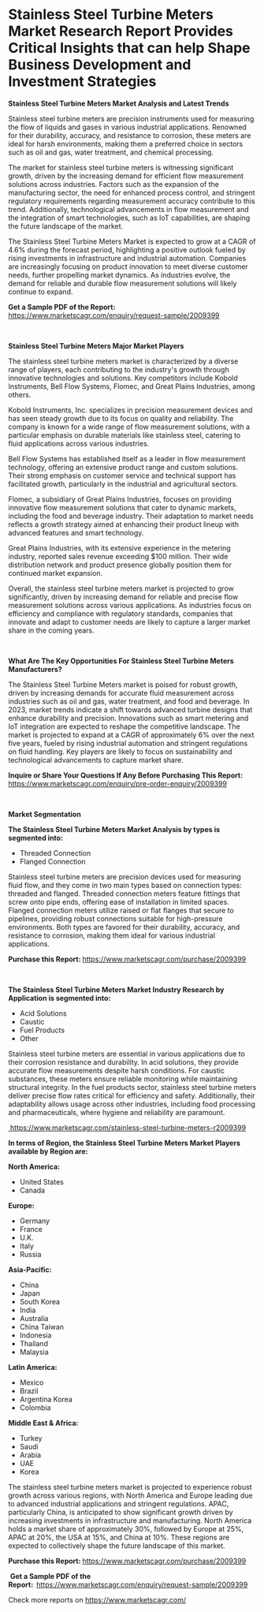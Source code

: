 <p><h1>Stainless Steel Turbine Meters Market Research Report Provides Critical Insights that can help Shape Business Development and Investment Strategies</h1></p><p><strong>Stainless Steel Turbine Meters Market Analysis and Latest Trends</strong></p>
<p><p>Stainless steel turbine meters are precision instruments used for measuring the flow of liquids and gases in various industrial applications. Renowned for their durability, accuracy, and resistance to corrosion, these meters are ideal for harsh environments, making them a preferred choice in sectors such as oil and gas, water treatment, and chemical processing. </p><p>The market for stainless steel turbine meters is witnessing significant growth, driven by the increasing demand for efficient flow measurement solutions across industries. Factors such as the expansion of the manufacturing sector, the need for enhanced process control, and stringent regulatory requirements regarding measurement accuracy contribute to this trend. Additionally, technological advancements in flow measurement and the integration of smart technologies, such as IoT capabilities, are shaping the future landscape of the market. </p><p>The Stainless Steel Turbine Meters Market is expected to grow at a CAGR of 4.6% during the forecast period, highlighting a positive outlook fueled by rising investments in infrastructure and industrial automation. Companies are increasingly focusing on product innovation to meet diverse customer needs, further propelling market dynamics. As industries evolve, the demand for reliable and durable flow measurement solutions will likely continue to expand.</p></p>
<p><strong>Get a Sample PDF of the Report:&nbsp;</strong> <a href="https://www.marketscagr.com/enquiry/request-sample/2009399?utm_campaign=2384&utm_medium=2&utm_source=Github&utm_content=ia&utm_term=02032025&utm_id=stainless-steel-turbine-meters">https://www.marketscagr.com/enquiry/request-sample/2009399</a></p>
<p>&nbsp;</p>
<p><strong>Stainless Steel Turbine Meters Major Market Players</strong></p>
<p><p>The stainless steel turbine meters market is characterized by a diverse range of players, each contributing to the industry's growth through innovative technologies and solutions. Key competitors include Kobold Instruments, Bell Flow Systems, Flomec, and Great Plains Industries, among others.</p><p>Kobold Instruments, Inc. specializes in precision measurement devices and has seen steady growth due to its focus on quality and reliability. The company is known for a wide range of flow measurement solutions, with a particular emphasis on durable materials like stainless steel, catering to fluid applications across various industries.</p><p>Bell Flow Systems has established itself as a leader in flow measurement technology, offering an extensive product range and custom solutions. Their strong emphasis on customer service and technical support has facilitated growth, particularly in the industrial and agricultural sectors. </p><p>Flomec, a subsidiary of Great Plains Industries, focuses on providing innovative flow measurement solutions that cater to dynamic markets, including the food and beverage industry. Their adaptation to market needs reflects a growth strategy aimed at enhancing their product lineup with advanced features and smart technology.</p><p>Great Plains Industries, with its extensive experience in the metering industry, reported sales revenue exceeding $100 million. Their wide distribution network and product presence globally position them for continued market expansion.</p><p>Overall, the stainless steel turbine meters market is projected to grow significantly, driven by increasing demand for reliable and precise flow measurement solutions across various applications. As industries focus on efficiency and compliance with regulatory standards, companies that innovate and adapt to customer needs are likely to capture a larger market share in the coming years.</p></p>
<p>&nbsp;</p>
<p><strong>What Are The Key Opportunities For Stainless Steel Turbine Meters Manufacturers?</strong></p>
<p><p>The Stainless Steel Turbine Meters market is poised for robust growth, driven by increasing demands for accurate fluid measurement across industries such as oil and gas, water treatment, and food and beverage. In 2023, market trends indicate a shift towards advanced turbine designs that enhance durability and precision. Innovations such as smart metering and IoT integration are expected to reshape the competitive landscape. The market is projected to expand at a CAGR of approximately 6% over the next five years, fueled by rising industrial automation and stringent regulations on fluid handling. Key players are likely to focus on sustainability and technological advancements to capture market share.</p></p>
<p><strong>Inquire or Share Your Questions If Any Before Purchasing This Report:</strong> <a href="https://www.marketscagr.com/enquiry/pre-order-enquiry/2009399?utm_campaign=2384&utm_medium=2&utm_source=Github&utm_content=ia&utm_term=02032025&utm_id=stainless-steel-turbine-meters">https://www.marketscagr.com/enquiry/pre-order-enquiry/2009399</a></p>
<p>&nbsp;</p>
<p><strong>Market Segmentation</strong></p>
<p><strong>The Stainless Steel Turbine Meters Market Analysis by types is segmented into:</strong></p>
<p><ul><li>Threaded Connection</li><li>Flanged Connection</li></ul></p>
<p><p>Stainless steel turbine meters are precision devices used for measuring fluid flow, and they come in two main types based on connection types: threaded and flanged. Threaded connection meters feature fittings that screw onto pipe ends, offering ease of installation in limited spaces. Flanged connection meters utilize raised or flat flanges that secure to pipelines, providing robust connections suitable for high-pressure environments. Both types are favored for their durability, accuracy, and resistance to corrosion, making them ideal for various industrial applications.</p></p>
<p><strong>Purchase this Report:&nbsp;</strong><a href="https://www.marketscagr.com/purchase/2009399?utm_campaign=2384&utm_medium=2&utm_source=Github&utm_content=ia&utm_term=02032025&utm_id=stainless-steel-turbine-meters">https://www.marketscagr.com/purchase/2009399</a></p>
<p>&nbsp;</p>
<p><strong>The Stainless Steel Turbine Meters Market Industry Research by Application is segmented into:</strong></p>
<p><ul><li>Acid Solutions</li><li>Caustic</li><li>Fuel Products</li><li>Other</li></ul></p>
<p><p>Stainless steel turbine meters are essential in various applications due to their corrosion resistance and durability. In acid solutions, they provide accurate flow measurements despite harsh conditions. For caustic substances, these meters ensure reliable monitoring while maintaining structural integrity. In the fuel products sector, stainless steel turbine meters deliver precise flow rates critical for efficiency and safety. Additionally, their adaptability allows usage across other industries, including food processing and pharmaceuticals, where hygiene and reliability are paramount.</p></p>
<p><a href="https://www.marketscagr.com/stainless-steel-turbine-meters-r2009399?utm_campaign=2384&utm_medium=2&utm_source=Github&utm_content=ia&utm_term=02032025&utm_id=stainless-steel-turbine-meters">&nbsp;https://www.marketscagr.com/stainless-steel-turbine-meters-r2009399</a></p>
<p><strong>In terms of Region, the Stainless Steel Turbine Meters Market Players available by Region are:</strong></p>
<p>
    <p> <strong> North America: </strong>
        <ul>
            <li>United States</li>
            <li>Canada</li>
        </ul>
        </p> 
    <p> <strong> Europe: </strong>
        <ul>
            <li>Germany</li>
            <li>France</li>
            <li>U.K.</li>
            <li>Italy</li>
            <li>Russia</li>
        </ul>
        </p> 
    <p> <strong> Asia-Pacific: </strong>
        <ul>
            <li>China</li>
            <li>Japan</li>
            <li>South Korea</li>
            <li>India</li>
            <li>Australia</li>
            <li>China Taiwan</li>
            <li>Indonesia</li>
            <li>Thailand</li>
            <li>Malaysia</li>
        </ul>
        </p> 
    <p> <strong> Latin America: </strong>
        <ul>
            <li>Mexico</li>
            <li>Brazil</li>
            <li>Argentina Korea</li>
            <li>Colombia</li>
        </ul>
        </p> 
    <p> <strong> Middle East & Africa: </strong>
        <ul>
            <li>Turkey</li>
            <li>Saudi</li>
            <li>Arabia</li>
            <li>UAE</li>
            <li>Korea</li>
        </ul>
    </p>
    </p>
<p><p>The stainless steel turbine meters market is projected to experience robust growth across various regions, with North America and Europe leading due to advanced industrial applications and stringent regulations. APAC, particularly China, is anticipated to show significant growth driven by increasing investments in infrastructure and manufacturing. North America holds a market share of approximately 30%, followed by Europe at 25%, APAC at 20%, the USA at 15%, and China at 10%. These regions are expected to collectively shape the future landscape of this market.</p></p>
<p><strong>Purchase this Report: </strong><a href="https://www.marketscagr.com/purchase/2009399?utm_campaign=2384&utm_medium=2&utm_source=Github&utm_content=ia&utm_term=02032025&utm_id=stainless-steel-turbine-meters">https://www.marketscagr.com/purchase/2009399</a></p>
<p>&nbsp;<strong>Get a Sample PDF of the Report:&nbsp;&nbsp;</strong><a href="https://www.marketscagr.com/enquiry/request-sample/2009399?utm_campaign=2384&utm_medium=2&utm_source=Github&utm_content=ia&utm_term=02032025&utm_id=stainless-steel-turbine-meters">https://www.marketscagr.com/enquiry/request-sample/2009399</a></p>
<p><strong></strong></p>
<p>Check more reports on <a href="https://www.marketscagr.com/?utm_campaign=2384&utm_medium=2&utm_source=Github&utm_content=ia&utm_term=02032025&utm_id=stainless-steel-turbine-meters">https://www.marketscagr.com/</a></p>